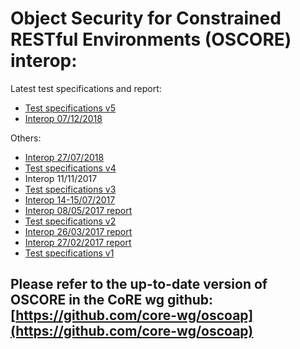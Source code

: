 # Object Security for Constrained RESTful Environments (OSCORE) interop: 

Latest test specifications and report:

* [Test specifications v5](test-spec5.html)
* [Interop 07/12/2018](interop7.html)

Others:

* [Interop 27/07/2018](interop6.html)
* [Test specifications v4](test-spec4.html)
* Interop 11/11/2017
* [Test specifications v3](test-spec3.html)
* [Interop 14-15/07/2017](interop4.html)
* [Interop 08/05/2017 report](interop3.html)
* [Test specifications v2](test-spec2.html)
* [Interop 26/03/2017 report](interop2.html)
* [Interop 27/02/2017 report](interop1.html)
* [Test specifications v1](test-spec.html)

## Please refer to the up-to-date version of OSCORE in the CoRE wg github: [https://github.com/core-wg/oscoap](https://github.com/core-wg/oscoap)

